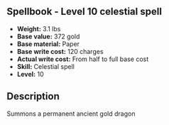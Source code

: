 ## Spellbook - Level 10 celestial spell

- **Weight:** 3.1 lbs
- **Base value:** 372 gold
- **Base material:** Paper
- **Base write cost:** 120 charges
- **Actual write cost:** From half to full base cost
- **Skill:** Celestial spell
- **Level:** 10

## Description

Summons a permanent ancient gold dragon
